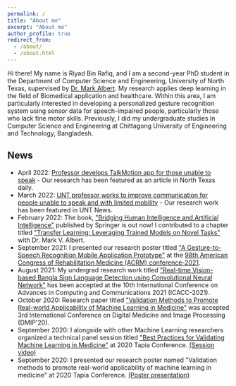 ```yaml
---
permalink: /
title: "About me"
excerpt: "About me"
author_profile: true
redirect_from: 
  - /about/
  - /about.html
---
```


Hi there! My name is Riyad Bin Rafiq, and I am a second-year PhD student in the Department of Computer Science and Engineering, University of North Texas, supervised by [Dr. Mark Albert](https://sites.google.com/view/biomed-ai/people/mark-v-albert). My research applies deep learning in the field of Biomedical application and healthcare. Within this area, I am particularly interested in developing a personalized gesture recognition system using sensor data for speech-impaired people, particularly those who lack fine motor skills. Previously, I did my undergraduate studies in Computer Science and Engineering at Chittagong University of Engineering and Technology, Bangladesh. 

News
------
- April 2022: [Professor develops TalkMotion app for those unable to speak](https://www.ntdaily.com/professor-develops-talkmotion-app-for-those-unable-to-speak/) - Our research has been featured as an article in North Texas daily.<br/> 
- March 2022: [UNT professor works to improve communication for people unable to speak and with limited mobility](https://news.unt.edu/news-releases/unt-professor-works-improve-communication-people-unable-speak-and-limited-mobility) - Our research work has been featured in UNT News.<br/>
- February 2022: The book, ["Bridging Human Intelligence and Artificial Intelligence"](https://link.springer.com/book/10.1007/978-3-030-84729-6) published by Springer is out now! I contributed to a chapter titled ["Transfer Learning: Leveraging Trained Models on Novel Tasks"](https://link.springer.com/chapter/10.1007/978-3-030-84729-6_4) with Dr. Mark V. Albert.<br/>
- September 2021: I presented our research poster titled ["A Gesture-to-Speech Recognition Mobile Application Prototype"](https://www.sciencedirect.com/science/article/pii/S0003999321012831) at the [98th American Congress of Rehabilitation Medicine (ACRM) conference-2021](https://acrm.org/meetings/2021-annual-conference/).<br/>
- August 2021: My undergrad research work titled ["Real-time Vision-based Bangla Sign Language Detection using Convolutional Neural Network"](https://ieeexplore.ieee.org/abstract/document/9708141) has been accepted at the 10th International Conference on Advances in Computing and Communications 2021 (ICACC-2021).<br/>
- October 2020: Research paper titled ["Validation Methods to Promote Real-world Applicability of Machine Learning in Medicine"](https://dl.acm.org/doi/abs/10.1145/3441369.3441372) was accepted 3rd International Conference on Digital Medicine and Image Processing (DMIP'20).<br/>
- September 2020: I alongside with other Machine Learning researchers organized a technical panel session titled ["Best Practices for Validating Machine Learning in Medicine"](https://tapia.harmonyapp.com/schedule/friday-september-18-2020/200pm-315pm/best-practices-for-validating-machine-learning-in-medicine/) at 2020 Tapia Conference. [(Session video)](https://www.youtube.com/watch?v=YrtqujFsUco&ab_channel=TheBiomedicalAILabatUNT) <br/>
- September 2020: I presented our research poster named "Validation methods to promote real-world applicability of machine learning in medicine" at 2020 Tapia Conference. [(Poster presentation)](https://drive.google.com/file/d/1-ZCSfBYEvfRfv2AwdSI3CGROKYaP6-eW/view?usp=sharing) <br/>

